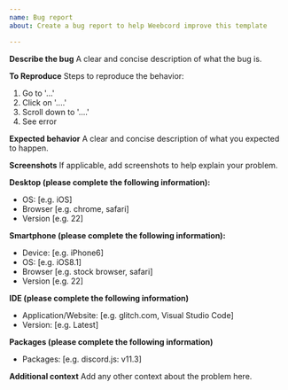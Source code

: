 ```yaml
---
name: Bug report
about: Create a bug report to help Weebcord improve this template

---
```


**Describe the bug**
A clear and concise description of what the bug is.

**To Reproduce**
Steps to reproduce the behavior:
1. Go to '...'
2. Click on '....'
3. Scroll down to '....'
4. See error

**Expected behavior**
A clear and concise description of what you expected to happen.

**Screenshots**
If applicable, add screenshots to help explain your problem.

**Desktop (please complete the following information):**
 - OS: [e.g. iOS]
 - Browser [e.g. chrome, safari]
 - Version [e.g. 22]

**Smartphone (please complete the following information):**
 - Device: [e.g. iPhone6]
 - OS: [e.g. iOS8.1]
 - Browser [e.g. stock browser, safari]
 - Version [e.g. 22]

**IDE (please complete the following information)**
- Application/Website: [e.g. glitch.com, Visual Studio Code]
- Version: [e.g. Latest]

**Packages (please complete the following information)**
- Packages: [e.g. discord.js: v11.3]

**Additional context**
Add any other context about the problem here.
